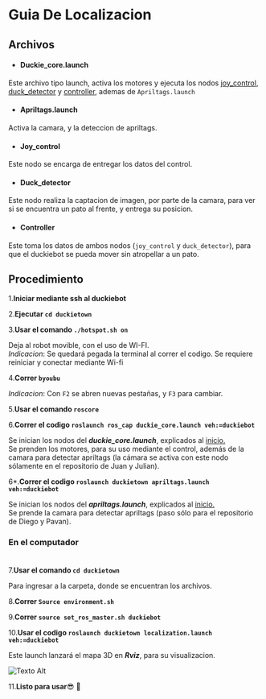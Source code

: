 <h1>Guia De Localizacion</h1>

<h2>Archivos</h2>

* <h4>Duckie_core.launch</h4>

Este archivo tipo launch, activa los motores y ejecuta los nodos [joy_control](#joy_control),
[duck_detector](#duck_detector) y [controller](#controller), ademas de `Apriltags.launch`

* <h4>Apriltags.launch</h4>

Activa la camara, y la deteccion de apriltags.

* <h4>Joy_control</h4>

Este nodo se encarga de entregar los datos del control.
* <h4>Duck_detector</h4>

Este nodo realiza la captacion de imagen, por parte de la camara, para ver si se encuentra un pato al frente, y entrega su 
posicion.
* <h4>Controller</h4>

Este toma los datos de ambos nodos (`joy_control` y `duck_detector`), para que el duckiebot se pueda mover 
sin atropellar a un pato.

<h2>Procedimiento</h2>

1.**Iniciar mediante ssh al duckiebot**

2.**Ejecutar `cd duckietown`**

3.**Usar el comando `./hotspot.sh on`**

Deja al robot movible, con el uso de WI-FI.<br>
*Indicacion*: Se quedará pegada la terminal al correr el codigo. Se requiere reiniciar y conectar mediante Wi-fi</br>

4.**Correr `byoubu`**

*Indicacion*: Con `F2` se abren nuevas pestañas, y `F3` para cambiar.

5.**Usar el comando `roscore`**

6.**Correr el codigo `roslaunch ros_cap duckie_core.launch veh:=duckiebot`**

Se inician los nodos del ***duckie_core.launch***, explicados al [inicio.](#archivos)
<br>Se prenden los motores, para su uso mediante el control, además de la camara para detectar apriltags (la cámara se activa con este nodo sólamente en el repositorio de Juan y Julian). </br>

6*.**Correr el codigo `roslaunch duckietown apriltags.launch veh:=duckiebot`**

Se inician los nodos del ***apriltags.launch***, explicados al [inicio.](#archivos)
<br>Se prende la camara para detectar apriltags (paso sólo para el repositorio de Diego y Pavan). </br>

### En el computador <br></br>

7.**Usar el comando `cd duckietown`**

Para ingresar a la carpeta, donde se encuentran los archivos.

8.**Correr `Source environment.sh`**

9.**Correr `source set_ros_master.sh duckiebot`**

10.**Usar el codigo `roslaunch duckietown localization.launch veh:=duckiebot`**

Este launch lanzará el mapa 3D en ***Rviz***, para su visualizacion.

![Texto Alt](Image/Rviz.png)

11.**Listo para usar**:sunglasses: :hatched_chick:
   
